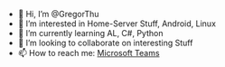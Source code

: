 - 👋 Hi, I’m @GregorThu
- 👀 I’m interested in Home-Server Stuff, Android, Linux
- 🌱 I’m currently learning AL, C#, Python
- 💞️ I’m looking to collaborate on interesting Stuff
- 📫 How to reach me: [Microsoft Teams](https://teams.microsoft.com/l/chat/0/0?users=gregor.thume@cosmoconsult.com)

<!---
GregorThu/GregorThu is a ✨ special ✨ repository because its `README.md` (this file) appears on your GitHub profile.
You can click the Preview link to take a look at your changes.
--->
